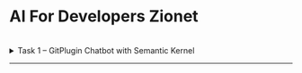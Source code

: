 # AI For Developers Zionet
<br />

<details>
<summary>Task 1 – GitPlugin Chatbot with Semantic Kernel</summary>
<br />

## 1. Develop a chatbot with ability to generate release notes using:

- Microsoft Semantic Kernel
- LibGit2Sharp
- GPT API



---

## 2. Features Implemented

- ✅ **SetRepository** – User can define the path to a local Git repository  
- ✅ **GetCommits** – Retrieves latest commit messages from the selected repository  
- ✅ **Generate Release Notes** – Uses a prompt-based plugin to generate structured release notes via LLM  
- ✅ **Set GitHub Credentials** – Secure runtime injection of GitHub username & token  
- ✅ **CommitChanges** – Stages and commits all changes with specified author info  
- ✅ **PullFromRemote / PushToRemote** – Supports syncing with GitHub remote (`origin`)  
- ✅ **SaveVersion / LoadVersion** – Persist and retrieve semantic version tags (stored locally)  

---


## 3. Semantic Kernel Integration

- Registered functions using `[KernelFunction]` attribute for natural language triggering  
- Included a **prompt plugin** (`skprompt.txt` + `config.json`) under `PromptPlugins/ReleasesNotes/`  
- Prompt template is modular, reusable, and includes:
  - Grouping of changes (Features, Bugfixes, Docs, etc.)
  - AI signature footer

---

## 4. Secure Configuration

Stored sensitive data like GitHub token and OpenAI keys in:

```json
appsettings.Development.json
{
  "ModelName": "",
  "Endpoint": "",
  "ApiKey": "",
  "GitHub": {
    "Token": "",
    "Username": ""
  }
}

```

![run commands](Task1/Images/run%20commands.png)

</details>

******
